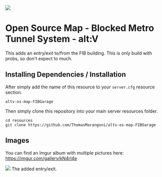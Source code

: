 ![](https://i.imgur.com/h74L53S.png)

# Open Source Map - Blocked Metro Tunnel System - alt:V
This adds an entry/exit to/from the FIB building. This is only build with probs, so don't expect to much.

## Installing Dependencies / Installation

After simply add the name of this resource to your `server.cfg` resource section.

`altv-os-map-FIBGarage`

Then simply clone this repository into your main server resources folder.

```
cd resources
git clone https://github.com/ThomasMarangoni/altv-os-map-FIBGarage
```

## Images
You can find an Imgur album with multiple pictures here:
https://imgur.com/gallery/kN4rI4e

![](https://i.imgur.com/h74L53S.png)
The added entry/exit.
